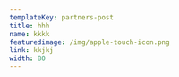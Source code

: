 ```yaml
---
templateKey: partners-post
title: hhh
name: kkkk
featuredimage: /img/apple-touch-icon.png
link: kkjkj
width: 80
---
```

